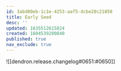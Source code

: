 ```yaml
---
id: 3abd00eb-1c1e-4253-aaf5-dcbe20c21850
title: Early Seed
desc: ''
updated: 1635512615824
created: 1604539200840
published: true
nav_exclude: true
---
```


![[dendron.release.changelog#0651:#0650]]
